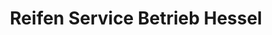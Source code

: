 ---
title: "Reifen Service Betrieb Hessel"
url: /huenxe/reifen-service-betrieb-hessel/
shop: Reifen
---